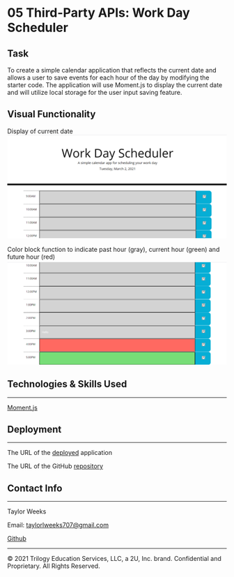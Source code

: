 # 05 Third-Party APIs: Work Day Scheduler

## Task

To create a simple calendar application that reflects the current date and allows a user to save events for each hour of the day by modifying the starter code. The application will use Moment.js to display the current date and will utilize local storage for the user input saving feature.


## Visual Functionality

Display of current date
![Image](Assets\workDayDate.png)

Color block function to indicate past hour (gray), current hour (green) and future hour (red)
![Image](Assets\workDaycolor.png)


## Technologies & Skills Used
---

[Moment.js](https://momentjs.com/)




## Deployment
---
The URL of the [deployed](https://tweeks07.github.io/Day-Planner/) application

The URL of the GitHub [repository](https://github.com/tweeks07/Day-Planner)

## Contact Info
---
Taylor Weeks

Email:  taylorlweeks707@gmail.com

[Github](https://github.com/tweeks07)

---
© 2021 Trilogy Education Services, LLC, a 2U, Inc. brand. Confidential and Proprietary. All Rights Reserved.
